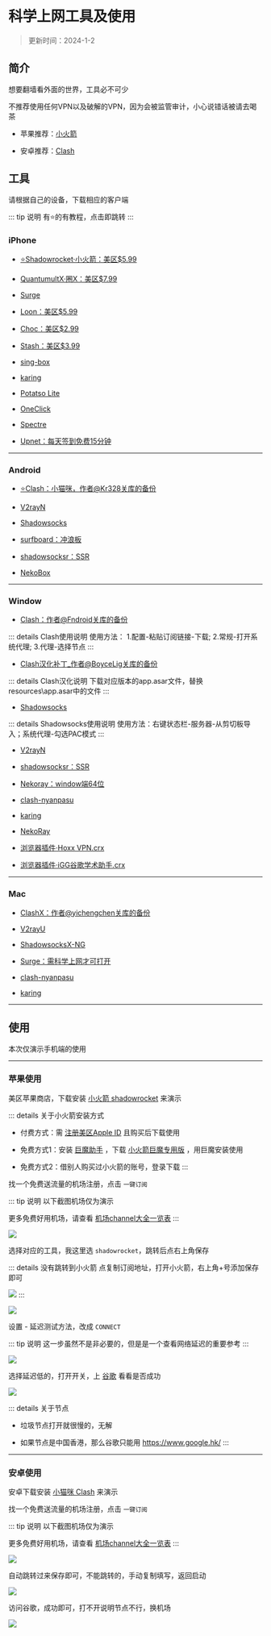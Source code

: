 # 科学上网工具及使用

> 更新时间：2024-1-2


## 简介

想要翻墙看外面的世界，工具必不可少

不推荐使用任何VPN以及破解的VPN，因为会被监管审计，小心说错话被请去喝茶

* 苹果推荐：[小火箭](#iphone)

* 安卓推荐：[Clash](#android)



## 工具

请根据自己的设备，下载相应的客户端

::: tip 说明
有⭐的有教程，点击即跳转
:::

### iPhone

* [⭐Shadowrocket·小火箭：美区$5.99](#苹果使用)

* [QuantumultX·圈X：美区$7.99](https://apps.apple.com/us/app/quantumult-x/id1443988620)

* [Surge](https://apps.apple.com/us/app/id1442620678)

* [Loon：美区$5.99](https://apps.apple.com/us/app/loon/id1373567447)

* [Choc：美区$2.99](https://apps.apple.com/us/app/choc/id1582542227)

* [Stash：美区$3.99](https://apps.apple.com/us/app/stash-proxy-utility/id1596063349)

* [sing-box](https://apps.apple.com/us/app/sing-box/id6451272673)

* [karing](https://karing.app/)

* [Potatso Lite](https://apps.apple.com/us/app/id1239860606)

* [OneClick](https://apps.apple.com/us/app/id1545555197)

* [Spectre](https://apps.apple.com/app/spectre-vpn/id1508712998)

* [Upnet：每天签到免费15分钟](https://apps.apple.com/us/app/vpn-upnetvpn/id1532190618)


---

### Android


* [⭐Clash：小猫咪，作者@Kr328关库的备份](#安卓使用)

* [V2rayN](https://github.com/2dust/v2rayNG/releases)

* [Shadowsocks](https://github.com/shadowsocks/shadowsocks-android/releases)

* [surfboard：冲浪板](https://github.com/getsurfboard/surfboard/releases/)

* [shadowsocksr：SSR](https://github.com/shadowsocksrr/shadowsocksr-android/releases)

* [NekoBox](https://github.com/MatsuriDayo/NekoBoxForAndroid)


---



### Window


* [Clash：作者@Fndroid关库的备份](https://github.com/Z-Siqi/Clash-for-Windows_Chinese/releases/tag/CFW)

::: details Clash使用说明
使用方法：
1.配置-粘贴订阅链接-下载;
2.常规-打开系统代理;
3.代理-选择节点
:::

* [Clash汉化补丁_作者@BoyceLig关库的备份](https://github.com/Z-Siqi/Clash-for-Windows_Chinese/releases/tag/CFW-V0.20.39_CN)

::: details Clash汉化说明
下载对应版本的app.asar文件，替换resources\app.asar中的文件
:::

* [Shadowsocks](https://github.com/shadowsocks/shadowsocks-windows/releases)

::: details Shadowsocks使用说明
使用方法：右键状态栏-服务器-从剪切板导入；系统代理-勾选PAC模式
:::

* [V2rayN](https://github.com/2dust/v2rayN/releases)

* [shadowsocksr：SSR](https://github.com/shadowsocksr-rm/shadowsocksr-csharp/releases)

* [Nekoray：window端64位](https://github.com/MatsuriDayo/nekoray/releases)

* [clash-nyanpasu](https://github.com/keiko233/clash-nyanpasu/releases)

* [karing](https://karing.app/)

* [NekoRay](https://github.com/MatsuriDayo/nekoray/releases)

* [浏览器插件·Hoxx VPN.crx](https://dzp.lanzouy.com/ih2uz052glwh)

* [浏览器插件·iGG谷歌学术助手.crx](https://dzp.lanzouy.com/igSY9xk2asd)


---

### Mac


* [ClashX：作者@yichengchen关库的备份](https://www.clash.la/archives/750/)

* [V2rayU](https://github.com/yanue/V2rayU/releases)

* [ShadowsocksX-NG](https://github.com/shadowsocks/ShadowsocksX-NG/releases/)

* [Surge：需科学上网才可打开](http://nssurge.com/)

* [clash-nyanpasu](https://github.com/keiko233/clash-nyanpasu/releases)

* [karing](https://karing.app/)


---




## 使用


本次仅演示手机端的使用

---

### 苹果使用


美区苹果商店，下载安装 [小火箭 shadowrocket](https://apps.apple.com/us/app/shadowrocket/id932747118) 来演示

::: details 关于小火箭安装方式
* 付费方式：需 [注册美区Apple ID](../../iPhone/Apple_ID) 且购买后下载使用

* 免费方式1：安装 [巨魔助手](../../iPhone/sign/TrollStore.md) ，下载 [小火箭巨魔专用版](https://app.liuchengxi.com/app/243.html) ，用巨魔安装使用

* 免费方式2：借别人购买过小火箭的账号，登录下载
:::

找一个免费送流量的机场注册，点击 `一键订阅`

::: tip 说明
以下截图机场仅为演示

更多免费好用机场，请查看 [机场channel大全一览表](../channel/)
:::

![](./proxy-01.png)

选择对应的工具，我这里选 `shadowrocket`，跳转后点右上角保存

::: details 没有跳转到小火箭
点复制订阅地址，打开小火箭，右上角+号添加保存即可

![](./proxy-03.png)
:::

![](./proxy-02.png)

设置 - 延迟测试方法，改成 `CONNECT`

::: tip 说明
这一步虽然不是非必要的，但是是一个查看网络延迟的重要参考
:::

![](./proxy-04.png)

选择延迟低的，打开开关，上 [谷歌](https://www.google.com/) 看看是否成功

![](./proxy-05.png)


::: details 关于节点
* 垃圾节点打开就很慢的，无解

* 如果节点是中国香港，那么谷歌只能用 https://www.google.hk/
:::


---


### 安卓使用


安卓下载安装 [小猫咪 Clash](https://github.com/Z-Siqi/Clash-for-Windows_Chinese/releases/tag/CFA) 来演示

找一个免费送流量的机场注册，点击 `一键订阅`

::: tip 说明
以下截图机场仅为演示

更多免费好用机场，请查看 [机场channel大全一览表](../channel/)
:::


![](./proxy-06.png)

自动跳转过来保存即可，不能跳转的，手动复制填写，返回启动

![](./proxy-07.png)

访问谷歌，成功即可，打不开说明节点不行，换机场

![](./proxy-08.png)




